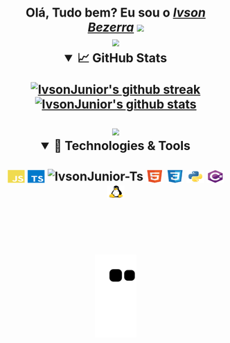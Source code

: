 <h1 align="center">Olá, Tudo bem? Eu sou o <a href="https://www.linkedin.com/in/ivson-bezerra/)"><i>Ivson Bezerra</i></a> <img src="https://media.giphy.com/media/12oufCB0MyZ1Go/giphy.gif" width="50"</h1>
<div align="center">
<!--   <a href="https://github.com/DenverCoder1/readme-typing-svg"> -->
    <img src="https://readme-typing-svg.herokuapp.com?color=2ea6eb&width=380&height=45&lines=Bem-vindo+ao+meu+Perfil;Espero+que+goste!!!&center=true"></a>
  </div>
  
  <details open="">
  <summary><b>📈 GitHub Stats</b></summary>
  
   [![IvsonJunior's github streak](https://github-readme-streak-stats.herokuapp.com/?user=IvsonJunior&theme=blue-green)](https://github.com/IvsonJunior/github-readme-streak-stats&)
   [![IvsonJunior's github stats](https://github-readme-stats.vercel.app/api?username=IvsonJunior&theme=blue-green)](https://github.com/IvsonJunior/github-readme-stats)

       
<a>
    <img src="https://wakatime.com/share/@01dd495a-5610-4645-8d11-fa4ef4e0ccbe/e034bc43-59d5-4dde-a2b9-5ca1b7798998.svg" height="400"/> 
  
   


  
</details>

<details open=""><summary><b>🔧 Technologies & Tools </summary><b>
     <div style="display: inline_block"><br>
  <img align="center" alt="IvsonJunior-Js" height="30" width="40" src="https://raw.githubusercontent.com/devicons/devicon/master/icons/javascript/javascript-plain.svg">
  <img align="center" alt="IvsonJunior-Ts" height="30" width="40" src="https://raw.githubusercontent.com/devicons/devicon/master/icons/typescript/typescript-plain.svg">
  <img align="center" alt="IvsonJunior-Ts" height="30" width="40" src="https://raw.githubusercontent.com/devicons/devicon/master/icons/sql/sql-plain.svg">
  <img align="center" alt="IvsonJunior" height="30" width="40" src="https://raw.githubusercontent.com/devicons/devicon/master/icons/html5/html5-original.svg">
  <img align="center" alt="IvsonJunior-CSS" height="30" width="40" src="https://raw.githubusercontent.com/devicons/devicon/master/icons/css3/css3-original.svg">
  <img align="center" alt="IvsonJunior-Python" height="30" width="40" src="https://raw.githubusercontent.com/devicons/devicon/master/icons/python/python-original.svg">
  <img align="center" alt="IvsonJunior-Csharp" height="30" width="40" src="https://raw.githubusercontent.com/devicons/devicon/master/icons/csharp/csharp-original.svg">
  <img align="center" alt="linux" height="30" width="40" src="https://raw.githubusercontent.com/devicons/devicon/master/icons/linux/linux-original.svg">
  
</div><br>
    
 
     
<br>
    </br>
  <p>  
    </p>
  <div>
    
    
    
  </div>  
</details>
  
    
 
  
  ![Snake animation](https://github.com/IvsonJunior/IvsonJunior/blob/output/github-contribution-grid-snake.svg)

